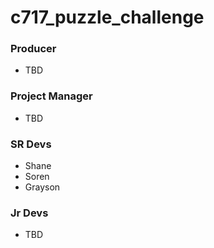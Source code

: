# c717_puzzle_challenge

### Producer
- TBD

### Project Manager
- TBD

### SR Devs
- Shane
- Soren
- Grayson

### Jr Devs
- TBD
